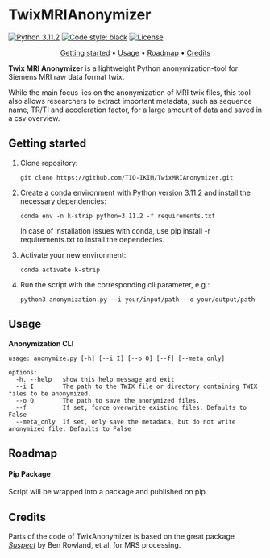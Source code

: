 # TwixMRIAnonymizer

[![Python 3.11.2](https://img.shields.io/badge/python-3.10%20%7C%203.11%20%7C%203.12-blue)](https://www.python.org/downloads/release/python-3120/) 
[![Code style: black](https://img.shields.io/badge/code%20style-black-000000.svg)](https://github.com/psf/black)
[![License](https://img.shields.io/badge/License-MIT-green.svg)](./LICENSE)

<div align="center">

[Getting started](#getting-started) • [Usage](#usage) • [Roadmap](#roadmap) • [Credits](#credits)

</div>

**Twix MRI Anonymizer** is a lightweight Python anonymization-tool for Siemens MRI raw data format twix. 

While the main focus lies on the anonymization of MRI twix files, this tool also allows researchers to extract important metadata, such as sequence name, TR/TI and acceleration factor, for a large amount of data and saved in a csv overview.

## Getting started
1. Clone repository:
   
       git clone https://github.com/TIO-IKIM/TwixMRIAnonymizer.git

2. Create a conda environment with Python version 3.11.2 and install the necessary dependencies:
   
       conda env -n k-strip python=3.11.2 -f requirements.txt
    In case of installation issues with conda, use pip install -r requirements.txt to install the dependecies.

3. Activate your new environment:

       conda activate k-strip

4. Run the script with the corresponding cli parameter, e.g.:

       python3 anonymization.py --i your/input/path --o your/output/path

## Usage
**Anonymization CLI**
```
usage: anonymize.py [-h] [--i I] [--o O] [--f] [--meta_only]

options:
  -h, --help   show this help message and exit
  --i I        The path to the TWIX file or directory containing TWIX files to be anonymized.
  --o O        The path to save the anonymized files.
  --f          If set, force overwrite existing files. Defaults to False
  --meta_only  If set, only save the metadata, but do not write anonymized file. Defaults to False
```

## Roadmap

#### Pip Package

Script will be wrapped into a package and published on pip.

## Credits

Parts of the code of TwixAnonymizer is based on the great package [*Suspect*](https://suspect.readthedocs.io/en/#) by Ben Rowland, et al. for MRS processing.
